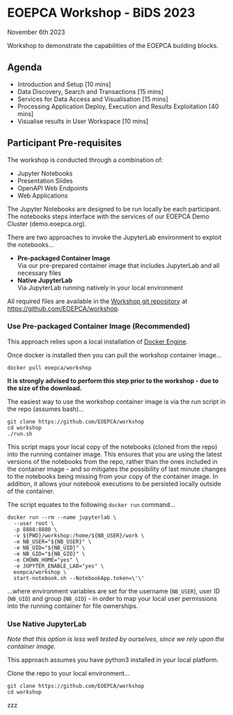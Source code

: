 # EOEPCA Workshop - BiDS 2023

November 6th 2023

Workshop to demonstrate the capabilities of the EOEPCA building blocks.

## Agenda

* Introduction and Setup [10 mins]
* Data Discovery, Search and Transactions [15 mins]
* Services for Data Access and Visualisation [15 mins]
* Processing Application Deploy, Execution and Results Exploitation [40 mins]
* Visualise results in User Workspace [10 mins]

## Participant Pre-requisites

The workshop is conducted through a combination of:
* Jupyter Notebooks
* Presentation Slides
* OpenAPI Web Endpoints
* Web Applications

The Jupyter Notebooks are designed to be run locally be each participant. The notebooks steps interface with the services of our EOEPCA Demo Cluster (demo.eoepca.org).

There are two approaches to invoke the JupyterLab environment to exploit the notebooks...
* **Pre-packaged Container Image**<br>
  Via our pre-prepared container image that includes JupyterLab and all necessary files
* **Native JupyterLab**<br>
  Via JupyterLab running natively in your local environment

All required files are available in the [Workshop git repository](https://github.com/EOEPCA/workshop) at https://github.com/EOEPCA/workshop.

### Use Pre-packaged Container Image (Recommended)

This approach relies upon a local installation of [Docker Engine](https://docs.docker.com/engine/).

Once docker is installed then you can pull the workshop container image...

```
docker pull eoepca/workshop
```

**It is strongly advised to perform this step prior to the workshop - due to the size of the download.**

The easiest way to use the workshop container image is via the run script in the repo (assumes bash)...

```
git clone https://github.com/EOEPCA/workshop
cd workshop
./run.sh
```

This script maps your local copy of the notebooks (cloned from the repo) into the running container image. This ensures that you are using the latest versions of the notebooks from the repo, rather than the ones included in the container image - and so mitigates the possibility of last minute changes to the notebooks being missing from your copy of the container image. In addition, it allows your notebook executions to be persisted locally outside of the container.

The script equates to the following `docker run` command...

```
docker run --rm --name jupyterlab \
  --user root \
  -p 8888:8888 \
  -v ${PWD}/workshop:/home/${NB_USER}/work \
  -e NB_USER="${NB_USER}" \
  -e NB_UID="${NB_UID}" \
  -e NB_GID="${NB_GID}" \
  -e CHOWN_HOME="yes" \
  -e JUPYTER_ENABLE_LAB="yes" \
  eoepca/workshop \
  start-notebook.sh --NotebookApp.token=\'\'
```

...where environment variables are set for the username (`NB_USER`), user ID (`NB_UID`) and group (`NB_GID`) - in order to map your local user permissions into the running container for file ownerships.

### Use Native JupyterLab

_Note that this option is less well tested by ourselves, since we rely upon the container image._

This approach assumes you have python3 installed in your local platform.

Clone the repo to your local environment...

```
git clone https://github.com/EOEPCA/workshop
cd workshop
```

zzz
